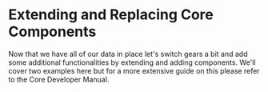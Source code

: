 # Extending and Replacing Core Components 

Now that we have all of our data in place let's switch gears a bit and add some additional functionalities by extending and adding components. We'll cover two examples here but for a more extensive guide on this please refer to the Core Developer Manual.